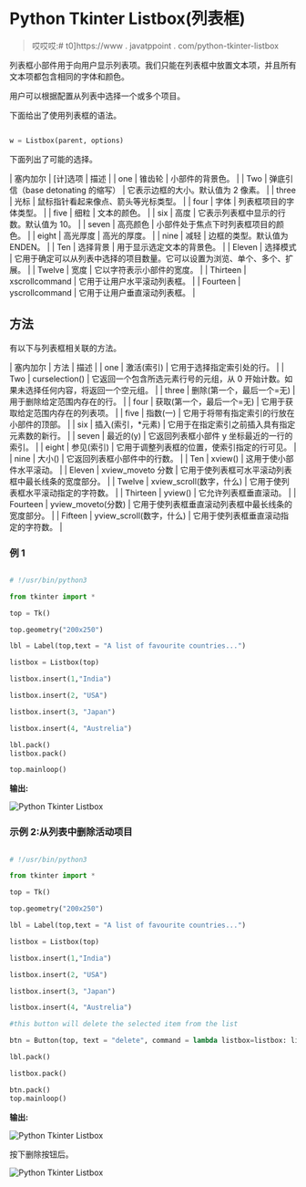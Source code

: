 # Python Tkinter Listbox(列表框)

> 哎哎哎:# t0]https://www . javatppoint . com/python-tkinter-listbox

列表框小部件用于向用户显示列表项。我们只能在列表框中放置文本项，并且所有文本项都包含相同的字体和颜色。

用户可以根据配置从列表中选择一个或多个项目。

下面给出了使用列表框的语法。

```py

w = Listbox(parent, options) 

```

下面列出了可能的选择。

| 塞内加尔 | [计]选项 | 描述 |
| one | 锥齿轮 | 小部件的背景色。 |
| Two | 弹底引信（base detonating 的缩写） | 它表示边框的大小。默认值为 2 像素。 |
| three | 光标 | 鼠标指针看起来像点、箭头等光标类型。 |
| four | 字体 | 列表框项目的字体类型。 |
| five | 细粒 | 文本的颜色。 |
| six | 高度 | 它表示列表框中显示的行数。默认值为 10。 |
| seven | 高亮颜色 | 小部件处于焦点下时列表框项目的颜色。 |
| eight | 高光厚度 | 高光的厚度。 |
| nine | 减轻 | 边框的类型。默认值为 ENDEN。 |
| Ten | 选择背景 | 用于显示选定文本的背景色。 |
| Eleven | 选择模式 | 它用于确定可以从列表中选择的项目数量。它可以设置为浏览、单个、多个、扩展。 |
| Twelve | 宽度 | 它以字符表示小部件的宽度。 |
| Thirteen | xscrollcommand | 它用于让用户水平滚动列表框。 |
| Fourteen | yscrollcommand | 它用于让用户垂直滚动列表框。 |

## 方法

有以下与列表框相关联的方法。

| 塞内加尔 | 方法 | 描述 |
| one | 激活(索引) | 它用于选择指定索引处的行。 |
| Two | curselection() | 它返回一个包含所选元素行号的元组，从 0 开始计数。如果未选择任何内容，将返回一个空元组。 |
| three | 删除(第一个，最后一个=无) | 用于删除给定范围内存在的行。 |
| four | 获取(第一个，最后一个=无) | 它用于获取给定范围内存在的列表项。 |
| five | 指数(一) | 它用于将带有指定索引的行放在小部件的顶部。 |
| six | 插入(索引，&midast;元素) | 它用于在指定索引之前插入具有指定元素数的新行。 |
| seven | 最近的(y) | 它返回列表框小部件 y 坐标最近的一行的索引。 |
| eight | 参见(索引) | 它用于调整列表框的位置，使索引指定的行可见。 |
| nine | 大小() | 它返回列表框小部件中的行数。 |
| Ten | xview() | 这用于使小部件水平滚动。 |
| Eleven | xview_moveto 分数 | 它用于使列表框可水平滚动列表框中最长线条的宽度部分。 |
| Twelve | xview_scroll(数字，什么) | 它用于使列表框水平滚动指定的字符数。 |
| Thirteen | yview() | 它允许列表框垂直滚动。 |
| Fourteen | yview_moveto(分数) | 它用于使列表框垂直滚动列表框中最长线条的宽度部分。 |
| Fifteen | yview_scroll(数字，什么) | 它用于使列表框垂直滚动指定的字符数。 |

### 例 1

```py

# !/usr/bin/python3

from tkinter import *

top = Tk()

top.geometry("200x250")

lbl = Label(top,text = "A list of favourite countries...")

listbox = Listbox(top)

listbox.insert(1,"India")

listbox.insert(2, "USA")

listbox.insert(3, "Japan")

listbox.insert(4, "Austrelia")

lbl.pack()
listbox.pack()

top.mainloop()

```

**输出:**

![Python Tkinter Listbox](img/4a643633cf73397a86ade376587f0699.png)

### 示例 2:从列表中删除活动项目

```py

# !/usr/bin/python3

from tkinter import *

top = Tk()

top.geometry("200x250")

lbl = Label(top,text = "A list of favourite countries...")

listbox = Listbox(top)

listbox.insert(1,"India")

listbox.insert(2, "USA")

listbox.insert(3, "Japan")

listbox.insert(4, "Austrelia")

#this button will delete the selected item from the list 

btn = Button(top, text = "delete", command = lambda listbox=listbox: listbox.delete(ANCHOR))

lbl.pack()

listbox.pack()

btn.pack()
top.mainloop()

```

**输出:**

![Python Tkinter Listbox](img/c8d1cb65d527bee9f845cb6527b895cd.png)

按下删除按钮后。

![Python Tkinter Listbox](img/fc71c35c8e251690c175ee441cd09807.png)